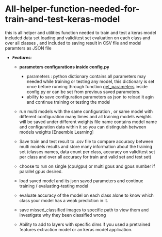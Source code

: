 # All-helper-function-needed-for-train-and-test-keras-model
this is all helper and utilities function needed to train and test a keras model included data set loading and valid/test set evaluation on each class and over all classes , and included to saving result in CSV file and model paramters as JSON file
 
 - ***Features***:
	 - **parameters configurations inside config.py**
		 - parameters : python dictionary contains all parameters may needed while training or testing any model, this dictionary is set once before running through function [get_parameters](https://github.com/OmarSayedMostafa/All-helper-function-needed-for-train-and-test-keras-model/blob/bf3207df1f7d356d9641e903d47ce6b454bc44be/config.py#L128) inside config.py or can be set from previous saved parameters.
		 - ability to save configuration parameters as json to reload it agin and continue training or testing the model
		 
	 - run multi models with the same configuration , or same model with different configuration many times and all training models weights will be saved under different weights file name contains  model name and configuration data within it so you can distinguish between models weights [Ensemble Learning]
	
	 - Save train and test result to .csv file to compare accuracy  between multi models results and store many information about the training set (classes names, data count per class, accuracy on valid/test set per class and over all accuracy for train and valid set and test set)
	 
	 - choose to run on single (cpu/gpu) or multi gpus and gpus number if parallel gpus desired.
	 - load saved model and its json saved parameters and continue training / evaluating-testing model
	 - evaluate accuracy of the model on each class alone to know which class your model has a weak prediction in it.
	 - save missed_classified images to specific path to view them and investigate why they been classified wrong
	 - Ability to add to layers with specific dims  if you used a pretrained  features extraction model or an keras model application.
